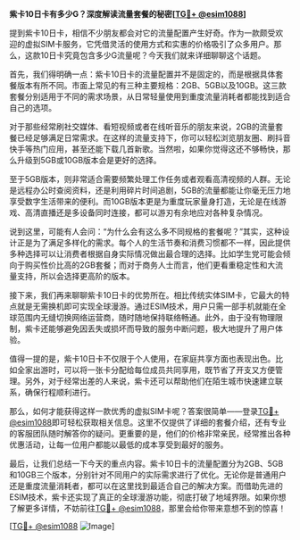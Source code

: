 **紫卡10日卡有多少G？深度解读流量套餐的秘密[[TG💪+ @esim1088](https://t.me/s/esim1088)]**

提到紫卡10日卡，相信不少朋友都会对它的流量配置产生好奇。作为一款颇受欢迎的虚拟SIM卡服务，它凭借灵活的使用方式和实惠的价格吸引了众多用户。那么，这款10日卡究竟包含多少G流量呢？今天我们就来详细聊聊这个话题。

首先，我们得明确一点：紫卡10日卡的流量配置并不是固定的，而是根据具体套餐版本有所不同。市面上常见的有三种主要规格：2GB、5GB以及10GB。这三款套餐分别适用于不同的需求场景，从日常轻量使用到重度流量消耗者都能找到适合自己的选项。

对于那些经常刷社交媒体、看短视频或者在线听音乐的朋友来说，2GB的流量套餐已经足够满足日常需求。在这样的流量支持下，你可以轻松浏览朋友圈、刷抖音快手等热门应用，甚至还能下载几首新歌。当然啦，如果你觉得这还不够畅快，那么升级到5GB或10GB版本会是更好的选择。

至于5GB版本，则非常适合需要频繁处理工作任务或者观看高清视频的人群。无论是远程办公时查阅资料，还是利用碎片时间追剧，5GB的流量都能让你毫无压力地享受数字生活带来的便利。而10GB版本更是为重度玩家量身打造，无论是在线游戏、高清直播还是多设备同时连接，都可以游刃有余地应对各种复杂情况。

说到这里，可能有人会问：“为什么会有这么多不同规格的套餐呢？”其实，这种设计正是为了满足多样化的需求。每个人的生活节奏和消费习惯都不一样，因此提供多种选择可以让消费者根据自身实际情况做出最合理的选择。比如学生党可能会倾向于购买性价比高的2GB套餐；而对于商务人士而言，他们更看重稳定性和大流量支持，所以会选择更高阶的版本。

接下来，我们再来聊聊紫卡10日卡的优势所在。相比传统实体SIM卡，它最大的特点就是无需换机即可实现全球漫游。通过ESIM技术，用户只需一部手机就能在全球范围内无缝切换网络运营商，随时随地保持联络畅通。此外，由于没有物理限制，紫卡还能够避免因丢失或损坏而导致的服务中断问题，极大地提升了用户体验。

值得一提的是，紫卡10日卡不仅限于个人使用，在家庭共享方面也表现出色。比如全家出游时，可以将一张卡分配给每位成员共同享用，既节省了开支又方便管理。另外，对于经常出差的人来说，紫卡还可以帮助他们在陌生城市快速建立联系，确保行程顺利进行。

那么，如何才能获得这样一款优秀的虚拟SIM卡呢？答案很简单——登录[TG💪+ @esim1088](https://t.me/s/esim1088)即可轻松获取相关信息。这里不仅提供了详细的套餐介绍，还有专业的客服团队随时解答你的疑问。更重要的是，他们的价格非常亲民，经常推出各种优惠活动，让每一位用户都能以最低的成本享受到最好的服务。

最后，让我们总结一下今天的重点内容。紫卡10日卡的流量配置分为2GB、5GB和10GB三个版本，分别针对不同用户的实际需求进行了优化。无论你是普通用户还是重度流量消耗者，都可以在这里找到最适合自己的解决方案。而借助先进的ESIM技术，紫卡还实现了真正的全球漫游功能，彻底打破了地域界限。如果你想了解更多详情，不妨前往[TG💪+ @esim1088](https://t.me/s/esim1088)，那里会给你带来意想不到的惊喜！

[[TG💪+ @esim1088](https://t.me/s/esim1088) ![Image](https://i.postimg.cc/4NQfJmqS/Snipaste-2025-05-13-00-14-12.png)]